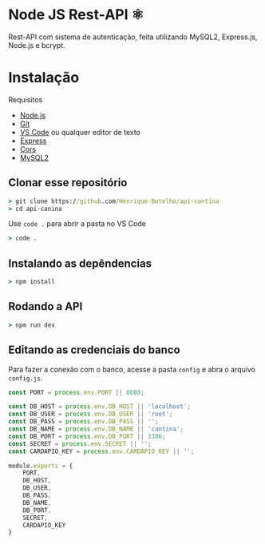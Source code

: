 # **Node JS Rest-API ⚛️** 

Rest-API com sistema de autenticação, feita utilizando MySQL2, Express.js, Node.js e bcrypt. 


# Instalação

Requisitos
* [Node.js](https://nodejs.org/en/)
* [Git](https://git-scm.com/downloads)
* [VS Code](https://code.visualstudio.com/download) ou qualquer editor de texto
* [Express](https://expressjs.com/pt-br/starter/installing.html)
* [Cors](https://expressjs.com/en/resources/middleware/cors.html)
* [MySQL2](https://www.npmjs.com/package/mysql2)

## Clonar esse repositório
```cmd
> git clone https://github.com/Henrique-Botelho/api-cantina
> cd api-canina
```
Use `code .` para abrir a pasta no VS Code
```cmd
> code .
```

## Instalando as depêndencias
```cmd
> npm install
```

## Rodando a API
```cmd
> npm run dev
```

## Editando as credenciais do banco
Para fazer a conexão com o banco, acesse a pasta `config` e abra o arquivo `config.js`.

```js
const PORT = process.env.PORT || 8080;

const DB_HOST = process.env.DB_HOST || 'localhost';
const DB_USER = process.env.DB_USER || 'root';
const DB_PASS = process.env.DB_PASS || '';
const DB_NAME = process.env.DB_NAME || 'cantina';
const DB_PORT = process.env.DB_PORT || 3306;
const SECRET = process.env.SECRET || '';
const CARDAPIO_KEY = process.env.CARDAPIO_KEY || '';

module.exports = {
    PORT,
    DB_HOST,
    DB_USER,
    DB_PASS,
    DB_NAME,
    DB_PORT,
    SECRET,
    CARDAPIO_KEY
}
```


